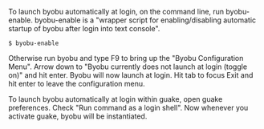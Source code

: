 To launch byobu automatically at login, on the command line, run byobu-enable. byobu-enable is a "wrapper script for enabling/disabling automatic startup of byobu after login into text console".
```
$ byobu-enable
```

Otherwise run byobu and type F9 to bring up the "Byobu Configuration Menu". Arrow down to "Byobu currently does not launch at login (toggle on)" and hit
enter. Byobu will now launch at login. Hit tab to focus Exit and hit
enter to leave the configuration menu.

To launch byobu automatically at login within guake, open guake preferences. Check "Run command as a login shell". Now whenever you activate guake, byobu
will be instantiated.